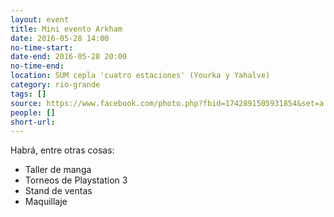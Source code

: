 ```yaml
---
layout: event 
title: Mini evento Arkham
date: 2016-05-28 14:00
no-time-start: 
date-end: 2016-05-28 20:00
no-time-end: 
location: SUM cepla 'cuatro estaciones' (Yourka y Yahalve)
category: rio-grande
tags: []
source: https://www.facebook.com/photo.php?fbid=1742891505931854&set=a.1380741078813567.1073741829.100006330636168
people: []
short-url: 
---
```


Habrá, entre otras cosas:

- Taller de manga
- Torneos de Playstation 3
- Stand de ventas
- Maquillaje